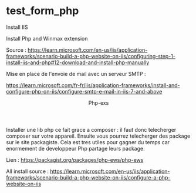 # test_form_php

Install IIS

Install Php and Winmax extension

Source : https://learn.microsoft.com/en-us/iis/application-frameworks/scenario-build-a-php-website-on-iis/configuring-step-1-install-iis-and-php#12-download-and-install-php-manually

Mise en place de l'envoie de mail avec un serveur SMTP :

https://learn.microsoft.com/fr-fr/iis/application-frameworks/install-and-configure-php-on-iis/configure-smtp-e-mail-in-iis-7-and-above

<header> Php-exs</header>

Installer une lib php ce fait grace a composer : il faut donc telecherger composer sur votre appareil. Ensuite vous pourrez telecherger des package sur le site packagiste. Cela est tres utiles pour gagner du temps car enormement de developpeur Php partage leurs package.

Lien : https://packagist.org/packages/php-ews/php-ews













All install source : https://learn.microsoft.com/en-us/iis/application-frameworks/scenario-build-a-php-website-on-iis/configure-a-php-website-on-iis
